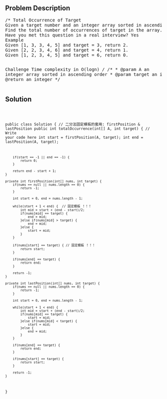 <!--
<style>
  body { font-family: Arial, sans-serif; }
  .container { max-width: 100%; margin: auto; padding: 20px; }
  .comment-block { background-color: #f9f9f9; padding: 10px; border-left: 5px solid #ccc; max-width: 50%; margin: auto;}
  .code-block { background-color: #f4f4f4; padding: 10px; border: 1px solid #ddd; }
</style>
-->

<div class='container'>
<h2>Problem Description</h2>
<div class='comment-block'>
<pre>
/* Total Occurrence of Target
Given a target number and an integer array sorted in ascending order. 
Find the total number of occurrences of target in the array.
Have you met this question in a real interview? Yes
Example
Given [1, 3, 3, 4, 5] and target = 3, return 2.
Given [2, 2, 3, 4, 6] and target = 4, return 1.
Given [1, 2, 3, 4, 5] and target = 6, return 0.

Challenge 
Time complexity in O(logn)
*/
    /**
     * @param A an integer array sorted in ascending order
     * @param target an integer
     * @return an integer
     */
</pre>
</div>

<h2>Solution</h2>
<div class='code-block'>
<pre><code class='language-java'>

public class Solution {  // 二分法固定模板的套用: firstPosition & lastPosition
    public int totalOccurrence(int[] A, int target) {
        // Write your code here
        int start = firstPosition(A, target);
        int end = lastPosition(A, target);
        
        if(start == -1 || end == -1) {
            return 0;
        }
        
        return end - start + 1;
    }
    
    private int firstPosition(int[] nums, int target) {
        if(nums == null || nums.length == 0) {
            return -1;
        }
        
        int start = 0, end = nums.length - 1;
        
        while(start + 1 < end) {  // 固定模板 ！！！
            int mid = start + (end - start)/2; 
            if(nums[mid] == target) {
                end = mid;
            }else if(nums[mid] > target) {
                end = mid;
            }else {
                start = mid;
            }
        }
        
        if(nums[start] == target) { // 固定模板 ！！！
            return start;
        }    
        
        if(nums[end] == target) {
            return end;
        }
        
        return -1;
    }
    
    private int lastPosition(int[] nums, int target) {
        if(nums == null || nums.length == 0) {
            return -1;
        }
        
        int start = 0, end = nums.length - 1;
        
        while(start + 1 < end) {
            int mid = start + (end - start)/2;
            if(nums[mid] == target) {
                start = mid;
            }else if(nums[mid] < target) {
                start = mid;
            }else {
                end = mid;
            }
        }
        
        if(nums[end] == target) {
            return end;
        }
        
        if(nums[start] == target) {
            return start;
        }
        
        return -1;
    }
}



</code></pre>
</div>
</div>
